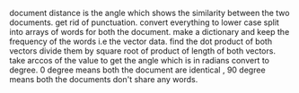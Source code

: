 document distance is the angle which shows the similarity between the two documents.
get rid of punctuation. 
convert everything to lower case split into arrays of words for both the document.
make a dictionary  and keep the frequency of the words i.e the vector data.
find the dot product of both vectors divide them by square root of product of length of both vectors.  
take arccos of the value to get the angle which is in radians convert to degree. 
0 degree means both the document are identical , 90 degree means both the documents don't share any words.
